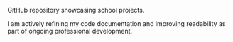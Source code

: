 GitHub repository showcasing school projects. 

I am actively refining my code documentation and improving readability as part of ongoing professional development.
